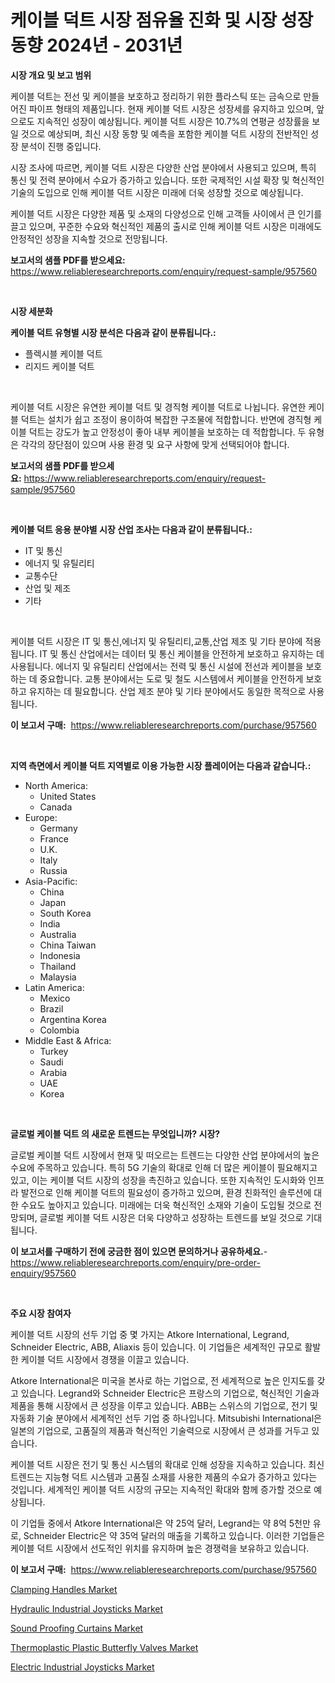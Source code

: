 <p><h1>케이블 덕트 시장 점유율 진화 및 시장 성장 동향 2024년 - 2031년</h1></p><p><strong>시장 개요 및 보고 범위</strong></p>
<p><p>케이블 덕트는 전선 및 케이블을 보호하고 정리하기 위한 플라스틱 또는 금속으로 만들어진 파이프 형태의 제품입니다. 현재 케이블 덕트 시장은 성장세를 유지하고 있으며, 앞으로도 지속적인 성장이 예상됩니다. 케이블 덕트 시장은 10.7%의 연평균 성장률을 보일 것으로 예상되며, 최신 시장 동향 및 예측을 포함한 케이블 덕트 시장의 전반적인 성장 분석이 진행 중입니다.</p><p>시장 조사에 따르면, 케이블 덕트 시장은 다양한 산업 분야에서 사용되고 있으며, 특히 통신 및 전력 분야에서 수요가 증가하고 있습니다. 또한 국제적인 시설 확장 및 혁신적인 기술의 도입으로 인해 케이블 덕트 시장은 미래에 더욱 성장할 것으로 예상됩니다.</p><p>케이블 덕트 시장은 다양한 제품 및 소재의 다양성으로 인해 고객들 사이에서 큰 인기를 끌고 있으며, 꾸준한 수요와 혁신적인 제품의 출시로 인해 케이블 덕트 시장은 미래에도 안정적인 성장을 지속할 것으로 전망됩니다.</p></p>
<p><strong>보고서의 샘플 PDF를 받으세요:</strong> <a href="https://www.reliableresearchreports.com/enquiry/request-sample/957560">https://www.reliableresearchreports.com/enquiry/request-sample/957560</a></p>
<p>&nbsp;</p>
<p><strong>시장 세분화</strong></p>
<p><strong>케이블 덕트 유형별 시장 분석은 다음과 같이 분류됩니다.:</strong></p>
<p><ul><li>플렉시블 케이블 덕트</li><li>리지드 케이블 덕트</li></ul></p>
<p>&nbsp;</p>
<p><p>케이블 덕트 시장은 유연한 케이블 덕트 및 경직형 케이블 덕트로 나뉩니다. 유연한 케이블 덕트는 설치가 쉽고 조정이 용이하여 복잡한 구조물에 적합합니다. 반면에 경직형 케이블 덕트는 강도가 높고 안정성이 좋아 내부 케이블을 보호하는 데 적합합니다. 두 유형은 각각의 장단점이 있으며 사용 환경 및 요구 사항에 맞게 선택되어야 합니다.</p></p>
<p><strong>보고서의 샘플 PDF를 받으세요:</strong>&nbsp;<a href="https://www.reliableresearchreports.com/enquiry/request-sample/957560">https://www.reliableresearchreports.com/enquiry/request-sample/957560</a></p>
<p>&nbsp;</p>
<p><strong> 케이블 덕트 응용 분야별 시장 산업 조사는 다음과 같이 분류됩니다.:</strong></p>
<p><ul><li>IT 및 통신</li><li>에너지 및 유틸리티</li><li>교통수단</li><li>산업 및 제조</li><li>기타</li></ul></p>
<p>&nbsp;</p>
<p><p>케이블 덕트 시장은 IT 및 통신,에너지 및 유틸리티,교통,산업 제조 및 기타 분야에 적용됩니다. IT 및 통신 산업에서는 데이터 및 통신 케이블을 안전하게 보호하고 유지하는 데 사용됩니다. 에너지 및 유틸리티 산업에서는 전력 및 통신 시설에 전선과 케이블을 보호하는 데 중요합니다. 교통 분야에서는 도로 및 철도 시스템에서 케이블을 안전하게 보호하고 유지하는 데 필요합니다. 산업 제조 분야 및 기타 분야에서도 동일한 목적으로 사용됩니다.</p></p>
<p><strong>이 보고서 구매:</strong>&nbsp; <a href="https://www.reliableresearchreports.com/purchase/957560">https://www.reliableresearchreports.com/purchase/957560</a></p>
<p>&nbsp;</p>
<p><strong>지역 측면에서 케이블 덕트 지역별로 이용 가능한 시장 플레이어는 다음과 같습니다.:</strong></p>
<p><ul>
    <li>
        North America:
        <ul>
            <li>United States</li>
            <li>Canada</li>
        </ul>
    </li>
    <li>
        Europe:
        <ul>
            <li>Germany</li>
            <li>France</li>
            <li>U.K.</li>
            <li>Italy</li>
            <li>Russia</li>
        </ul>
    </li>
    <li>
        Asia-Pacific:
        <ul>
            <li>China</li>
            <li>Japan</li>
            <li>South Korea</li>
            <li>India</li>
            <li>Australia</li>
            <li>China Taiwan</li>
            <li>Indonesia</li>
            <li>Thailand</li>
            <li>Malaysia</li>
        </ul>
    </li>
    <li>
        Latin America:
        <ul>
            <li>Mexico</li>
            <li>Brazil</li>
            <li>Argentina Korea</li>
            <li>Colombia</li>
        </ul>
    </li>
    <li>
        Middle East & Africa:
        <ul>
            <li>Turkey</li>
            <li>Saudi</li>
            <li>Arabia</li>
            <li>UAE</li>
            <li>Korea</li>
        </ul>
    </li>
    </ul></p>
<p>&nbsp;</p>
<p><strong>글로벌 케이블 덕트 의 새로운 트렌드는 무엇입니까? 시장?</strong></p>
<p><p>글로벌 케이블 덕트 시장에서 현재 및 떠오르는 트렌드는 다양한 산업 분야에서의 높은 수요에 주목하고 있습니다. 특히 5G 기술의 확대로 인해 더 많은 케이블이 필요해지고 있고, 이는 케이블 덕트 시장의 성장을 촉진하고 있습니다. 또한 지속적인 도시화와 인프라 발전으로 인해 케이블 덕트의 필요성이 증가하고 있으며, 환경 친화적인 솔루션에 대한 수요도 높아지고 있습니다. 미래에는 더욱 혁신적인 소재와 기술이 도입될 것으로 전망되며, 글로벌 케이블 덕트 시장은 더욱 다양하고 성장하는 트렌드를 보일 것으로 기대됩니다.</p></p>
<p><strong>이 보고서를 구매하기 전에 궁금한 점이 있으면 문의하거나 공유하세요.</strong>- <a href="https://www.reliableresearchreports.com/enquiry/pre-order-enquiry/957560">https://www.reliableresearchreports.com/enquiry/pre-order-enquiry/957560</a></p>
<p>&nbsp;</p>
<p><strong>주요 시장 참여자</strong></p>
<p><p>케이블 덕트 시장의 선두 기업 중 몇 가지는 Atkore International, Legrand, Schneider Electric, ABB, Aliaxis 등이 있습니다. 이 기업들은 세계적인 규모로 활발한 케이블 덕트 시장에서 경쟁을 이끌고 있습니다.</p><p>Atkore International은 미국을 본사로 하는 기업으로, 전 세계적으로 높은 인지도를 갖고 있습니다. Legrand와 Schneider Electric은 프랑스의 기업으로, 혁신적인 기술과 제품을 통해 시장에서 큰 성장을 이루고 있습니다. ABB는 스위스의 기업으로, 전기 및 자동화 기술 분야에서 세계적인 선두 기업 중 하나입니다. Mitsubishi International은 일본의 기업으로, 고품질의 제품과 혁신적인 기술력으로 시장에서 큰 성과를 거두고 있습니다.</p><p>케이블 덕트 시장은 전기 및 통신 시스템의 확대로 인해 성장을 지속하고 있습니다. 최신 트렌드는 지능형 덕트 시스템과 고품질 소재를 사용한 제품의 수요가 증가하고 있다는 것입니다. 세계적인 케이블 덕트 시장의 규모는 지속적인 확대와 함께 증가할 것으로 예상됩니다.</p><p>이 기업들 중에서 Atkore International은 약 25억 달러, Legrand는 약 8억 5천만 유로, Schneider Electric은 약 35억 달러의 매출을 기록하고 있습니다. 이러한 기업들은 케이블 덕트 시장에서 선도적인 위치를 유지하며 높은 경쟁력을 보유하고 있습니다.</p></p>
<p><strong>이 보고서 구매:</strong>&nbsp;&nbsp;<a href="https://www.reliableresearchreports.com/purchase/957560">https://www.reliableresearchreports.com/purchase/957560</a></p>
<p><p><a href="https://issuu.com/reportprime-2/docs/clamping-handles-market-size-2030.pptx">Clamping Handles Market</a></p><p><a href="https://view.publitas.com/reportprime-1/hydraulic-industrial-joysticks-market-size-growing-and-forecasted-for-period-from-2024-2031-and-provides-complete-market-analysis-of-this-market/">Hydraulic Industrial Joysticks Market</a></p><p><a href="https://github.com/jhcraigie/Market-Research-Report-List-2/blob/main/sound-proofing-curtains-market.md">Sound Proofing Curtains Market</a></p><p><a href="https://rainy-horn-d69.notion.site/Thermoplastic-Plastic-Butterfly-Valves-Market-Research-Report-Provides-thorough-Industry-Overview-w-f30aec1024a9490cab7f9fca820bb251">Thermoplastic Plastic Butterfly Valves Market</a></p><p><a href="https://view.publitas.com/reportprime-1/electric-industrial-joysticks-market-size-and-growth-market-segmentation-regional-and-country-breakdowns-and-market-trends-for-period-from-2024-2031/">Electric Industrial Joysticks Market</a></p></p>
